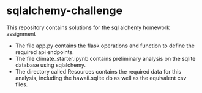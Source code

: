 # sqlalchemy-challenge
This repository contains solutions for the sql alchemy homework assignment

* The file app.py contains the flask operations and function to define the required api endpoints. 
* The file climate_starter.ipynb contains preliminary analysis on the sqlite database using sqlalchemy.
* The directory called Resources contains the required data for this analysis, including the hawaii.sqlite db  as well as the equivalent csv files. 
